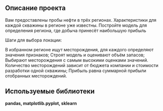 ## Описание проекта 

Вам предоставлены пробы нефти в трёх регионах. Характеристики для каждой скважины в регионе уже известны. Постройте модель для определения региона, где добыча принесёт наибольшую прибыль

Шаги для выбора локации:

В избранном регионе ищут месторождения, для каждого определяют значения признаков;
Строят модель и оценивают объём запасов;
Выбирают месторождения с самым высокими оценками значений. Количество месторождений зависит от бюджета компании и стоимости разработки одной скважины;
Прибыль равна суммарной прибыли отобранных месторождений.

## Используемые библиотеки 
__pandas, matplotlib.pyplot, sklearn__
